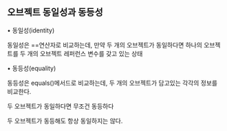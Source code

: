 <h2>오브젝트 동일성과 동등성</h2>
• 동일성(identity)

동일성은 ==연산자로 비교하는데, 만약 두 개의 오브젝트가 동일하다면 하나의 오브젝트를 두 개의 오브젝트 레퍼런스 변수를 갖고 있는 상태

• 동등성(equality)

동등성은 equals()메서드로 비교하는데, 두 개의 오브젝트가 담고있는 각각의 정보를 비교한다.



두 오브젝트가 동일하다면 무조건 동등하다

두 오브젝트가 동등해도 항상 동일하지는 않다.
